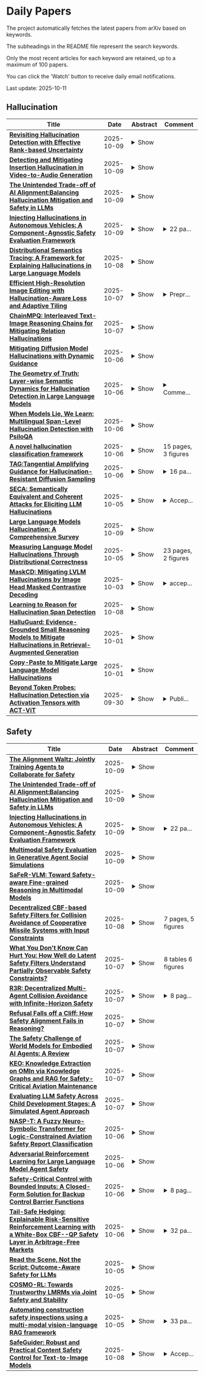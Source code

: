 # Daily Papers
The project automatically fetches the latest papers from arXiv based on keywords.

The subheadings in the README file represent the search keywords.

Only the most recent articles for each keyword are retained, up to a maximum of 100 papers.

You can click the 'Watch' button to receive daily email notifications.

Last update: 2025-10-11

## Hallucination
| **Title** | **Date** | **Abstract** | **Comment** |
| --- | --- | --- | --- |
| **[Revisiting Hallucination Detection with Effective Rank-based Uncertainty](http://arxiv.org/abs/2510.08389v1)** | 2025-10-09 | <details><summary>Show</summary><p>Detecting hallucinations in large language models (LLMs) remains a fundamental challenge for their trustworthy deployment. Going beyond basic uncertainty-driven hallucination detection frameworks, we propose a simple yet powerful method that quantifies uncertainty by measuring the effective rank of hidden states derived from multiple model outputs and different layers. Grounded in the spectral analysis of representations, our approach provides interpretable insights into the model's internal reasoning process through semantic variations, while requiring no extra knowledge or additional modules, thus offering a combination of theoretical elegance and practical efficiency. Meanwhile, we theoretically demonstrate the necessity of quantifying uncertainty both internally (representations of a single response) and externally (different responses), providing a justification for using representations among different layers and responses from LLMs to detect hallucinations. Extensive experiments demonstrate that our method effectively detects hallucinations and generalizes robustly across various scenarios, contributing to a new paradigm of hallucination detection for LLM truthfulness.</p></details> |  |
| **[Detecting and Mitigating Insertion Hallucination in Video-to-Audio Generation](http://arxiv.org/abs/2510.08078v1)** | 2025-10-09 | <details><summary>Show</summary><p>Video-to-Audio generation has made remarkable strides in automatically synthesizing sound for video. However, existing evaluation metrics, which focus on semantic and temporal alignment, overlook a critical failure mode: models often generate acoustic events, particularly speech and music, that have no corresponding visual source. We term this phenomenon Insertion Hallucination and identify it as a systemic risk driven by dataset biases, such as the prevalence of off-screen sounds, that remains completely undetected by current metrics. To address this challenge, we first develop a systematic evaluation framework that employs a majority-voting ensemble of multiple audio event detectors. We also introduce two novel metrics to quantify the prevalence and severity of this issue: IH@vid (the fraction of videos with hallucinations) and IH@dur (the fraction of hallucinated duration). Building on this, we propose Posterior Feature Correction, a novel training-free inference-time method that mitigates IH. PFC operates in a two-pass process: it first generates an initial audio output to detect hallucinated segments, and then regenerates the audio after masking the corresponding video features at those timestamps. Experiments on several mainstream V2A benchmarks first reveal that state-of-the-art models suffer from severe IH. In contrast, our PFC method reduces both the prevalence and duration of hallucinations by over 50\% on average, without degrading, and in some cases even improving, conventional metrics for audio quality and temporal synchronization. Our work is the first to formally define, systematically measure, and effectively mitigate Insertion Hallucination, paving the way for more reliable and faithful V2A models.</p></details> |  |
| **[The Unintended Trade-off of AI Alignment:Balancing Hallucination Mitigation and Safety in LLMs](http://arxiv.org/abs/2510.07775v1)** | 2025-10-09 | <details><summary>Show</summary><p>Hallucination in large language models (LLMs) has been widely studied in recent years, with progress in both detection and mitigation aimed at improving truthfulness. Yet, a critical side effect remains largely overlooked: enhancing truthfulness can negatively impact safety alignment. In this paper, we investigate this trade-off and show that increasing factual accuracy often comes at the cost of weakened refusal behavior. Our analysis reveals that this arises from overlapping components in the model that simultaneously encode hallucination and refusal information, leading alignment methods to suppress factual knowledge unintentionally. We further examine how fine-tuning on benign datasets, even when curated for safety, can degrade alignment for the same reason. To address this, we propose a method that disentangles refusal-related features from hallucination features using sparse autoencoders, and preserves refusal behavior during fine-tuning through subspace orthogonalization. This approach prevents hallucinations from increasing while maintaining safety alignment.We evaluate our method on commonsense reasoning tasks and harmful benchmarks (AdvBench and StrongReject). Results demonstrate that our approach preserves refusal behavior and task utility, mitigating the trade-off between truthfulness and safety.</p></details> |  |
| **[Injecting Hallucinations in Autonomous Vehicles: A Component-Agnostic Safety Evaluation Framework](http://arxiv.org/abs/2510.07749v1)** | 2025-10-09 | <details><summary>Show</summary><p>Perception failures in autonomous vehicles (AV) remain a major safety concern because they are the basis for many accidents. To study how these failures affect safety, researchers typically inject artificial faults into hardware or software components and observe the outcomes. However, existing fault injection studies often target a single sensor or machine perception (MP) module, resulting in siloed frameworks that are difficult to generalize or integrate into unified simulation environments. This work addresses that limitation by reframing perception failures as hallucinations, false perceptions that distort an AV situational awareness and may trigger unsafe control actions. Since hallucinations describe only observable effects, this abstraction enables analysis independent of specific sensors or algorithms, focusing instead on how their faults manifest along the MP pipeline. Building on this concept, we propose a configurable, component-agnostic hallucination injection framework that induces six plausible hallucination types in an iterative open-source simulator. More than 18,350 simulations were executed in which hallucinations were injected while AVs crossed an unsignalized transverse street with traffic. The results statistically validate the framework and quantify the impact of each hallucination type on collisions and near misses. Certain hallucinations, such as perceptual latency and drift, significantly increase the risk of collision in the scenario tested, validating the proposed paradigm can stress the AV system safety. The framework offers a scalable, statistically validated, component agnostic, and fully interoperable toolset that simplifies and accelerates AV safety validations, even those with novel MP architectures and components. It can potentially reduce the time-to-market of AV and lay the foundation for future research on fault tolerance, and resilient AV design.</p></details> | <details><summary>22 pa...</summary><p>22 pages, 15 figures, 21 tables</p></details> |
| **[Distributional Semantics Tracing: A Framework for Explaining Hallucinations in Large Language Models](http://arxiv.org/abs/2510.06107v2)** | 2025-10-08 | <details><summary>Show</summary><p>Large Language Models (LLMs) are prone to hallucination, the generation of plausible yet factually incorrect statements. This work investigates the intrinsic, architectural origins of this failure mode through three primary contributions. First, to enable the reliable tracing of internal semantic failures, we propose Distributional Semantics Tracing (DST), a unified framework that integrates established interpretability techniques to produce a causal map of a model's reasoning, treating meaning as a function of context (distributional semantics). Second, we pinpoint the model's layer at which a hallucination becomes inevitable, identifying a specific commitment layer where a model's internal representations irreversibly diverge from factuality. Third, we identify the underlying mechanism for these failures. We observe a conflict between distinct computational pathways, which we interpret using the lens of dual-process theory: a fast, heuristic associative pathway (akin to System 1) and a slow, deliberate, contextual pathway (akin to System 2), leading to predictable failure modes such as Reasoning Shortcut Hijacks. Our framework's ability to quantify the coherence of the contextual pathway reveals a strong negative correlation ($\rho = -0.863$) with hallucination rates, implying that these failures are predictable consequences of internal semantic weakness. The result is a mechanistic account of how, when, and why hallucinations occur within the Transformer architecture.</p></details> |  |
| **[Efficient High-Resolution Image Editing with Hallucination-Aware Loss and Adaptive Tiling](http://arxiv.org/abs/2510.06295v1)** | 2025-10-07 | <details><summary>Show</summary><p>High-resolution (4K) image-to-image synthesis has become increasingly important for mobile applications. Existing diffusion models for image editing face significant challenges, in terms of memory and image quality, when deployed on resource-constrained devices. In this paper, we present MobilePicasso, a novel system that enables efficient image editing at high resolutions, while minimising computational cost and memory usage. MobilePicasso comprises three stages: (i) performing image editing at a standard resolution with hallucination-aware loss, (ii) applying latent projection to overcome going to the pixel space, and (iii) upscaling the edited image latent to a higher resolution with adaptive context-preserving tiling. Our user study with 46 participants reveals that MobilePicasso not only improves image quality by 18-48% but reduces hallucinations by 14-51% over existing methods. MobilePicasso demonstrates significantly lower latency, e.g., up to 55.8$\times$ speed-up, yet with a small increase in runtime memory, e.g., a mere 9% increase over prior work. Surprisingly, the on-device runtime of MobilePicasso is observed to be faster than a server-based high-resolution image editing model running on an A100 GPU.</p></details> | <details><summary>Prepr...</summary><p>Preprint. Under review</p></details> |
| **[ChainMPQ: Interleaved Text-Image Reasoning Chains for Mitigating Relation Hallucinations](http://arxiv.org/abs/2510.06292v1)** | 2025-10-07 | <details><summary>Show</summary><p>While Large Vision-Language Models (LVLMs) achieve strong performance in multimodal tasks, hallucinations continue to hinder their reliability. Among the three categories of hallucinations, which include object, attribute, and relation, relation hallucinations account for the largest proportion but have received the least attention. To address this issue, we propose ChainMPQ (Multi-Perspective Questions guided Interleaved Chain of Image and Text), a training-free method that improves relational inference in LVLMs by utilizing accumulated textual and visual memories. ChainMPQ first extracts subject and object keywords from the question to enhance the corresponding image regions. It then constructs multi-perspective questions that focus on the three core components of a relationship: the subject, the object, and the relation that links them. These questions are sequentially input to the model, with textual and visual memories from earlier steps providing supporting context for subsequent ones, thereby forming an interleaved chain of images and text that guides progressive relational reasoning. Experiments on multiple LVLMs and benchmarks show that ChainMPQ substantially reduces relation hallucinations, while ablation studies further validate the effectiveness of its three core modules.</p></details> |  |
| **[Mitigating Diffusion Model Hallucinations with Dynamic Guidance](http://arxiv.org/abs/2510.05356v1)** | 2025-10-06 | <details><summary>Show</summary><p>Diffusion models, despite their impressive demos, often produce hallucinatory samples with structural inconsistencies that lie outside of the support of the true data distribution. Such hallucinations can be attributed to excessive smoothing between modes of the data distribution. However, semantic interpolations are often desirable and can lead to generation diversity, thus we believe a more nuanced solution is required. In this work, we introduce Dynamic Guidance, which tackles this issue. Dynamic Guidance mitigates hallucinations by selectively sharpening the score function only along the pre-determined directions known to cause artifacts, while preserving valid semantic variations. To our knowledge, this is the first approach that addresses hallucinations at generation time rather than through post-hoc filtering. Dynamic Guidance substantially reduces hallucinations on both controlled and natural image datasets, significantly outperforming baselines.</p></details> |  |
| **[The Geometry of Truth: Layer-wise Semantic Dynamics for Hallucination Detection in Large Language Models](http://arxiv.org/abs/2510.04933v1)** | 2025-10-06 | <details><summary>Show</summary><p>Large Language Models (LLMs) often produce fluent yet factually incorrect statements-a phenomenon known as hallucination-posing serious risks in high-stakes domains. We present Layer-wise Semantic Dynamics (LSD), a geometric framework for hallucination detection that analyzes the evolution of hidden-state semantics across transformer layers. Unlike prior methods that rely on multiple sampling passes or external verification sources, LSD operates intrinsically within the model's representational space. Using margin-based contrastive learning, LSD aligns hidden activations with ground-truth embeddings derived from a factual encoder, revealing a distinct separation in semantic trajectories: factual responses preserve stable alignment, while hallucinations exhibit pronounced semantic drift across depth. Evaluated on the TruthfulQA and synthetic factual-hallucination datasets, LSD achieves an F1-score of 0.92, AUROC of 0.96, and clustering accuracy of 0.89, outperforming SelfCheckGPT and Semantic Entropy baselines while requiring only a single forward pass. This efficiency yields a 5-20x speedup over sampling-based methods without sacrificing precision or interpretability. LSD offers a scalable, model-agnostic mechanism for real-time hallucination monitoring and provides new insights into the geometry of factual consistency within large language models.</p></details> | <details><summary>Comme...</summary><p>Comments: 14 pages, 14 figures, 5 tables. Code available at: https://github.com/sirraya-tech/Sirraya_LSD_Code</p></details> |
| **[When Models Lie, We Learn: Multilingual Span-Level Hallucination Detection with PsiloQA](http://arxiv.org/abs/2510.04849v1)** | 2025-10-06 | <details><summary>Show</summary><p>Hallucination detection remains a fundamental challenge for the safe and reliable deployment of large language models (LLMs), especially in applications requiring factual accuracy. Existing hallucination benchmarks often operate at the sequence level and are limited to English, lacking the fine-grained, multilingual supervision needed for a comprehensive evaluation. In this work, we introduce PsiloQA, a large-scale, multilingual dataset annotated with span-level hallucinations across 14 languages. PsiloQA is constructed through an automated three-stage pipeline: generating question-answer pairs from Wikipedia using GPT-4o, eliciting potentially hallucinated answers from diverse LLMs in a no-context setting, and automatically annotating hallucinated spans using GPT-4o by comparing against golden answers and retrieved context. We evaluate a wide range of hallucination detection methods -- including uncertainty quantification, LLM-based tagging, and fine-tuned encoder models -- and show that encoder-based models achieve the strongest performance across languages. Furthermore, PsiloQA demonstrates effective cross-lingual generalization and supports robust knowledge transfer to other benchmarks, all while being significantly more cost-efficient than human-annotated datasets. Our dataset and results advance the development of scalable, fine-grained hallucination detection in multilingual settings.</p></details> |  |
| **[A novel hallucination classification framework](http://arxiv.org/abs/2510.05189v1)** | 2025-10-06 | <details><summary>Show</summary><p>This work introduces a novel methodology for the automatic detection of hallucinations generated during large language model (LLM) inference. The proposed approach is based on a systematic taxonomy and controlled reproduction of diverse hallucination types through prompt engineering. A dedicated hallucination dataset is subsequently mapped into a vector space using an embedding model and analyzed with unsupervised learning techniques in a reduced-dimensional representation of hallucinations with veridical responses. Quantitative evaluation of inter-centroid distances reveals a consistent correlation between the severity of informational distortion in hallucinations and their spatial divergence from the cluster of correct outputs. These findings provide theoretical and empirical evidence that even simple classification algorithms can reliably distinguish hallucinations from accurate responses within a single LLM, thereby offering a lightweight yet effective framework for improving model reliability.</p></details> | 15 pages, 3 figures |
| **[TAG:Tangential Amplifying Guidance for Hallucination-Resistant Diffusion Sampling](http://arxiv.org/abs/2510.04533v1)** | 2025-10-06 | <details><summary>Show</summary><p>Recent diffusion models achieve the state-of-the-art performance in image generation, but often suffer from semantic inconsistencies or hallucinations. While various inference-time guidance methods can enhance generation, they often operate indirectly by relying on external signals or architectural modifications, which introduces additional computational overhead. In this paper, we propose Tangential Amplifying Guidance (TAG), a more efficient and direct guidance method that operates solely on trajectory signals without modifying the underlying diffusion model. TAG leverages an intermediate sample as a projection basis and amplifies the tangential components of the estimated scores with respect to this basis to correct the sampling trajectory. We formalize this guidance process by leveraging a first-order Taylor expansion, which demonstrates that amplifying the tangential component steers the state toward higher-probability regions, thereby reducing inconsistencies and enhancing sample quality. TAG is a plug-and-play, architecture-agnostic module that improves diffusion sampling fidelity with minimal computational addition, offering a new perspective on diffusion guidance.</p></details> | <details><summary>16 pa...</summary><p>16 pages, 9 figures, 5 tables</p></details> |
| **[SECA: Semantically Equivalent and Coherent Attacks for Eliciting LLM Hallucinations](http://arxiv.org/abs/2510.04398v1)** | 2025-10-05 | <details><summary>Show</summary><p>Large Language Models (LLMs) are increasingly deployed in high-risk domains. However, state-of-the-art LLMs often produce hallucinations, raising serious concerns about their reliability. Prior work has explored adversarial attacks for hallucination elicitation in LLMs, but it often produces unrealistic prompts, either by inserting gibberish tokens or by altering the original meaning. As a result, these approaches offer limited insight into how hallucinations may occur in practice. While adversarial attacks in computer vision often involve realistic modifications to input images, the problem of finding realistic adversarial prompts for eliciting LLM hallucinations has remained largely underexplored. To address this gap, we propose Semantically Equivalent and Coherent Attacks (SECA) to elicit hallucinations via realistic modifications to the prompt that preserve its meaning while maintaining semantic coherence. Our contributions are threefold: (i) we formulate finding realistic attacks for hallucination elicitation as a constrained optimization problem over the input prompt space under semantic equivalence and coherence constraints; (ii) we introduce a constraint-preserving zeroth-order method to effectively search for adversarial yet feasible prompts; and (iii) we demonstrate through experiments on open-ended multiple-choice question answering tasks that SECA achieves higher attack success rates while incurring almost no constraint violations compared to existing methods. SECA highlights the sensitivity of both open-source and commercial gradient-inaccessible LLMs to realistic and plausible prompt variations. Code is available at https://github.com/Buyun-Liang/SECA.</p></details> | <details><summary>Accep...</summary><p>Accepted at NeurIPS 2025. Code is available at https://github.com/Buyun-Liang/SECA</p></details> |
| **[Large Language Models Hallucination: A Comprehensive Survey](http://arxiv.org/abs/2510.06265v2)** | 2025-10-09 | <details><summary>Show</summary><p>Large language models (LLMs) have transformed natural language processing, achieving remarkable performance across diverse tasks. However, their impressive fluency often comes at the cost of producing false or fabricated information, a phenomenon known as hallucination. Hallucination refers to the generation of content by an LLM that is fluent and syntactically correct but factually inaccurate or unsupported by external evidence. Hallucinations undermine the reliability and trustworthiness of LLMs, especially in domains requiring factual accuracy. This survey provides a comprehensive review of research on hallucination in LLMs, with a focus on causes, detection, and mitigation. We first present a taxonomy of hallucination types and analyze their root causes across the entire LLM development lifecycle, from data collection and architecture design to inference. We further examine how hallucinations emerge in key natural language generation tasks. Building on this foundation, we introduce a structured taxonomy of detection approaches and another taxonomy of mitigation strategies. We also analyze the strengths and limitations of current detection and mitigation approaches and review existing evaluation benchmarks and metrics used to quantify LLMs hallucinations. Finally, we outline key open challenges and promising directions for future research, providing a foundation for the development of more truthful and trustworthy LLMs.</p></details> |  |
| **[Measuring Language Model Hallucinations Through Distributional Correctness](http://arxiv.org/abs/2510.04302v1)** | 2025-10-05 | <details><summary>Show</summary><p>Common evaluation paradigms for language models focus on scoring single responses through accuracy metrics or proper scoring rules, failing to capture the full richness of a model's belief state. Recent work illustrates that language models hallucinate in-part because they are optimised to be good test-takers under binary scoring schemes that reward any answer over abstention. While this insight naturally leads to penalty-based approaches, they ignore crucial distinctions in how models distribute uncertainty, for example between hedging toward incorrect answers versus hedging toward "I don't know" responses. A novel evaluation metric, the Distributional Correctness Score (DCS), is introduced to solve this problem, i.e., of not considering a model's entire probability distribution over answer choices. DCS naturally distinguishes between harmful overconfidence in wrong answers and uncertainty expressed through abstention, providing scores in an interpretable default range. Through theoretical analysis and illustrative examples, DCS is demonstrated to offer a more nuanced and aligned evaluation paradigm that incentivises models to express genuine uncertainty rather than guessing. Adapting 12 existing evaluation benchmarks to DCS's variants and measuring performance on six language models reveals that for half of the tested benchmarks scores are negative across all tested models, indicating significant tendencies towards hallucination.</p></details> | 23 pages, 2 figures |
| **[MaskCD: Mitigating LVLM Hallucinations by Image Head Masked Contrastive Decoding](http://arxiv.org/abs/2510.02790v1)** | 2025-10-03 | <details><summary>Show</summary><p>Large vision-language models (LVLMs) have shown remarkable performance in visual-language understanding for downstream multimodal tasks. While their capabilities are improving, problems emerge simultaneously. Among those problems, the hallucinations have attracted much attention, which stands for the phenomenon where LVLMs generate contradictory content to their input visual and text contents. Many approaches have been proposed to deal with this issue, such as contrastive decoding and attention manipulation. However, contrastive decoding methods struggle in constructing appropriate contrastive samples, and attention manipulation methods are highly sensitive, lacking stability. In this work, we propose image head Masked Contrastive Decoding (MaskCD). Our approach utilizes the "image heads" in LVLMs, masking them to construct contrastive samples for contrastive decoding. We evaluated MaskCD on LLaVA-1.5-7b and Qwen-VL-7b, using various benchmarks such as CHAIR, POPE, AMBER and MME. The results demonstrate that MaskCD effectively alleviates the phenomenon of hallucinations and retains the general capabilities of LVLMs. Corresponding resources could be found at: https://github.com/Deng-Jingyuan/MaskCD .</p></details> | <details><summary>accep...</summary><p>accepted to emnlp2025 findings</p></details> |
| **[Learning to Reason for Hallucination Span Detection](http://arxiv.org/abs/2510.02173v2)** | 2025-10-08 | <details><summary>Show</summary><p>Large language models (LLMs) often generate hallucinations -- unsupported content that undermines reliability. While most prior works frame hallucination detection as a binary task, many real-world applications require identifying hallucinated spans, which is a multi-step decision making process. This naturally raises the question of whether explicit reasoning can help the complex task of detecting hallucination spans. To answer this question, we first evaluate pretrained models with and without Chain-of-Thought (CoT) reasoning, and show that CoT reasoning has the potential to generate at least one correct answer when sampled multiple times. Motivated by this, we propose RL4HS, a reinforcement learning framework that incentivizes reasoning with a span-level reward function. RL4HS builds on Group Relative Policy Optimization and introduces Class-Aware Policy Optimization to mitigate reward imbalance issue. Experiments on the RAGTruth benchmark (summarization, question answering, data-to-text) show that RL4HS surpasses pretrained reasoning models and supervised fine-tuning, demonstrating the necessity of reinforcement learning with span-level rewards for detecting hallucination spans.</p></details> |  |
| **[HalluGuard: Evidence-Grounded Small Reasoning Models to Mitigate Hallucinations in Retrieval-Augmented Generation](http://arxiv.org/abs/2510.00880v1)** | 2025-10-01 | <details><summary>Show</summary><p>Large Language Models (LLMs) excel in many NLP tasks but remain prone to hallucinations, limiting trust in real-world applications. We present HalluGuard, a 4B-parameter Small Reasoning Model (SRM) for mitigating hallucinations in Retrieval-Augmented Generation (RAG). HalluGuard classifies document-claim pairs as grounded or hallucinated and produces evidence-grounded justifications for transparency. Our approach combines (i) a domain-agnostic synthetic dataset derived from FineWeb and refined through multi-stage curation and data reformation, (ii) synthetic grounded and hallucinated claims, and (iii) preference-based fine-tuning with Odds Ratio Preference Optimization to distill large-model reasoning into a smaller backbone. On the RAGTruth subset of the LLM-AggreFact benchmark, HalluGuard achieves 84.0% balanced accuracy (BAcc), rivaling specialized models, MiniCheck (7B; 84.0%) and Granite Guardian 3.3 (8B; 82.2%) while using roughly half their parameters. Over the full benchmark it reaches 75.7% BAcc, matching larger general-purpose LLMs such as GPT-4o (75.9%). We will release HalluGuard and datasets under Apache 2.0 upon acceptance.</p></details> |  |
| **[Copy-Paste to Mitigate Large Language Model Hallucinations](http://arxiv.org/abs/2510.00508v1)** | 2025-10-01 | <details><summary>Show</summary><p>While Retrieval-Augmented Generation (RAG) enables large language models (LLMs) to generate contextually grounded responses, contextual faithfulness remains challenging as LLMs may not consistently trust provided context, leading to hallucinations that undermine reliability. We observe an inverse correlation between response copying degree and context-unfaithful hallucinations on RAGTruth, suggesting that higher copying degrees reduce hallucinations by fostering genuine contextual belief. We propose CopyPasteLLM, obtained through two-stage high-copying response preference training. We design three prompting methods to enhance copying degree, demonstrating that high-copying responses achieve superior contextual faithfulness and hallucination control. These approaches enable a fully automated pipeline that transforms generated responses into high-copying preference data for training CopyPasteLLM. On FaithEval, ConFiQA and PubMedQA, CopyPasteLLM achieves best performance in both counterfactual and original contexts, remarkably with 12.2% to 24.5% accuracy improvements on FaithEval over the best baseline, while requiring only 365 training samples -- 1/50th of baseline data. To elucidate CopyPasteLLM's effectiveness, we propose the Context-Parameter Copying Capturing algorithm. Interestingly, this reveals that CopyPasteLLM recalibrates reliance on internal parametric knowledge rather than external knowledge during generation. All codes are available at https://github.com/longyongchao/CopyPasteLLM</p></details> |  |
| **[Beyond Token Probes: Hallucination Detection via Activation Tensors with ACT-ViT](http://arxiv.org/abs/2510.00296v1)** | 2025-09-30 | <details><summary>Show</summary><p>Detecting hallucinations in Large Language Model-generated text is crucial for their safe deployment. While probing classifiers show promise, they operate on isolated layer-token pairs and are LLM-specific, limiting their effectiveness and hindering cross-LLM applications. In this paper, we introduce a novel approach to address these shortcomings. We build on the natural sequential structure of activation data in both axes (layers $\times$ tokens) and advocate treating full activation tensors akin to images. We design ACT-ViT, a Vision Transformer-inspired model that can be effectively and efficiently applied to activation tensors and supports training on data from multiple LLMs simultaneously. Through comprehensive experiments encompassing diverse LLMs and datasets, we demonstrate that ACT-ViT consistently outperforms traditional probing techniques while remaining extremely efficient for deployment. In particular, we show that our architecture benefits substantially from multi-LLM training, achieves strong zero-shot performance on unseen datasets, and can be transferred effectively to new LLMs through fine-tuning. Full code is available at https://github.com/BarSGuy/ACT-ViT.</p></details> | <details><summary>Publi...</summary><p>Published in NeurIPS 2025</p></details> |

## Safety
| **Title** | **Date** | **Abstract** | **Comment** |
| --- | --- | --- | --- |
| **[The Alignment Waltz: Jointly Training Agents to Collaborate for Safety](http://arxiv.org/abs/2510.08240v1)** | 2025-10-09 | <details><summary>Show</summary><p>Harnessing the power of LLMs requires a delicate dance between being helpful and harmless. This creates a fundamental tension between two competing challenges: vulnerability to adversarial attacks that elicit unsafe content, and a tendency for overrefusal on benign but sensitive prompts. Current approaches often navigate this dance with safeguard models that completely reject any content that contains unsafe portions. This approach cuts the music entirely-it may exacerbate overrefusals and fails to provide nuanced guidance for queries it refuses. To teach models a more coordinated choreography, we propose WaltzRL, a novel multi-agent reinforcement learning framework that formulates safety alignment as a collaborative, positive-sum game. WaltzRL jointly trains a conversation agent and a feedback agent, where the latter is incentivized to provide useful suggestions that improve the safety and helpfulness of the conversation agent's responses. At the core of WaltzRL is a Dynamic Improvement Reward (DIR) that evolves over time based on how well the conversation agent incorporates the feedback. At inference time, unsafe or overrefusing responses from the conversation agent are improved rather than discarded. The feedback agent is deployed together with the conversation agent and only engages adaptively when needed, preserving helpfulness and low latency on safe queries. Our experiments, conducted across five diverse datasets, demonstrate that WaltzRL significantly reduces both unsafe responses (e.g., from 39.0% to 4.6% on WildJailbreak) and overrefusals (from 45.3% to 9.9% on OR-Bench) compared to various baselines. By enabling the conversation and feedback agents to co-evolve and adaptively apply feedback, WaltzRL enhances LLM safety without degrading general capabilities, thereby advancing the Pareto front between helpfulness and harmlessness.</p></details> |  |
| **[The Unintended Trade-off of AI Alignment:Balancing Hallucination Mitigation and Safety in LLMs](http://arxiv.org/abs/2510.07775v1)** | 2025-10-09 | <details><summary>Show</summary><p>Hallucination in large language models (LLMs) has been widely studied in recent years, with progress in both detection and mitigation aimed at improving truthfulness. Yet, a critical side effect remains largely overlooked: enhancing truthfulness can negatively impact safety alignment. In this paper, we investigate this trade-off and show that increasing factual accuracy often comes at the cost of weakened refusal behavior. Our analysis reveals that this arises from overlapping components in the model that simultaneously encode hallucination and refusal information, leading alignment methods to suppress factual knowledge unintentionally. We further examine how fine-tuning on benign datasets, even when curated for safety, can degrade alignment for the same reason. To address this, we propose a method that disentangles refusal-related features from hallucination features using sparse autoencoders, and preserves refusal behavior during fine-tuning through subspace orthogonalization. This approach prevents hallucinations from increasing while maintaining safety alignment.We evaluate our method on commonsense reasoning tasks and harmful benchmarks (AdvBench and StrongReject). Results demonstrate that our approach preserves refusal behavior and task utility, mitigating the trade-off between truthfulness and safety.</p></details> |  |
| **[Injecting Hallucinations in Autonomous Vehicles: A Component-Agnostic Safety Evaluation Framework](http://arxiv.org/abs/2510.07749v1)** | 2025-10-09 | <details><summary>Show</summary><p>Perception failures in autonomous vehicles (AV) remain a major safety concern because they are the basis for many accidents. To study how these failures affect safety, researchers typically inject artificial faults into hardware or software components and observe the outcomes. However, existing fault injection studies often target a single sensor or machine perception (MP) module, resulting in siloed frameworks that are difficult to generalize or integrate into unified simulation environments. This work addresses that limitation by reframing perception failures as hallucinations, false perceptions that distort an AV situational awareness and may trigger unsafe control actions. Since hallucinations describe only observable effects, this abstraction enables analysis independent of specific sensors or algorithms, focusing instead on how their faults manifest along the MP pipeline. Building on this concept, we propose a configurable, component-agnostic hallucination injection framework that induces six plausible hallucination types in an iterative open-source simulator. More than 18,350 simulations were executed in which hallucinations were injected while AVs crossed an unsignalized transverse street with traffic. The results statistically validate the framework and quantify the impact of each hallucination type on collisions and near misses. Certain hallucinations, such as perceptual latency and drift, significantly increase the risk of collision in the scenario tested, validating the proposed paradigm can stress the AV system safety. The framework offers a scalable, statistically validated, component agnostic, and fully interoperable toolset that simplifies and accelerates AV safety validations, even those with novel MP architectures and components. It can potentially reduce the time-to-market of AV and lay the foundation for future research on fault tolerance, and resilient AV design.</p></details> | <details><summary>22 pa...</summary><p>22 pages, 15 figures, 21 tables</p></details> |
| **[Multimodal Safety Evaluation in Generative Agent Social Simulations](http://arxiv.org/abs/2510.07709v1)** | 2025-10-09 | <details><summary>Show</summary><p>Can generative agents be trusted in multimodal environments? Despite advances in large language and vision-language models that enable agents to act autonomously and pursue goals in rich settings, their ability to reason about safety, coherence, and trust across modalities remains limited. We introduce a reproducible simulation framework for evaluating agents along three dimensions: (1) safety improvement over time, including iterative plan revisions in text-visual scenarios; (2) detection of unsafe activities across multiple categories of social situations; and (3) social dynamics, measured as interaction counts and acceptance ratios of social exchanges. Agents are equipped with layered memory, dynamic planning, multimodal perception, and are instrumented with SocialMetrics, a suite of behavioral and structural metrics that quantifies plan revisions, unsafe-to-safe conversions, and information diffusion across networks. Experiments show that while agents can detect direct multimodal contradictions, they often fail to align local revisions with global safety, reaching only a 55 percent success rate in correcting unsafe plans. Across eight simulation runs with three models - Claude, GPT-4o mini, and Qwen-VL - five agents achieved average unsafe-to-safe conversion rates of 75, 55, and 58 percent, respectively. Overall performance ranged from 20 percent in multi-risk scenarios with GPT-4o mini to 98 percent in localized contexts such as fire/heat with Claude. Notably, 45 percent of unsafe actions were accepted when paired with misleading visuals, showing a strong tendency to overtrust images. These findings expose critical limitations in current architectures and provide a reproducible platform for studying multimodal safety, coherence, and social dynamics.</p></details> |  |
| **[SaFeR-VLM: Toward Safety-aware Fine-grained Reasoning in Multimodal Models](http://arxiv.org/abs/2510.06871v2)** | 2025-10-09 | <details><summary>Show</summary><p>Multimodal Large Reasoning Models (MLRMs) demonstrate impressive cross-modal reasoning but often amplify safety risks under adversarial or unsafe prompts, a phenomenon we call the \textit{Reasoning Tax}. Existing defenses mainly act at the output level and do not constrain the reasoning process, leaving models exposed to implicit risks. In this paper, we propose SaFeR-VLM, a safety-aligned reinforcement learning framework that embeds safety directly into multimodal reasoning. The framework integrates four components: (I) QI-Safe-10K, a curated dataset emphasizing safety-critical and reasoning-sensitive cases; (II) safety-aware rollout, where unsafe generations undergo reflection and correction instead of being discarded; (III) structured reward modeling with multi-dimensional weighted criteria and explicit penalties for hallucinations and contradictions; and (IV) GRPO optimization, which reinforces both safe and corrected trajectories. This unified design shifts safety from a passive safeguard to an active driver of reasoning, enabling scalable and generalizable safety-aware reasoning. SaFeR-VLM further demonstrates robustness against both explicit and implicit risks, supporting dynamic and interpretable safety decisions beyond surface-level filtering. SaFeR-VLM-3B achieves average performance $70.13$ and $78.97$ on safety and helpfulness across six benchmarks, surpassing both same-scale and $>10\times$ larger models such as Skywork-R1V3-38B, Qwen2.5VL-72B, and GLM4.5V-106B. Remarkably, SaFeR-VLM-7B benefits from its increased scale to surpass GPT-5-mini and Gemini-2.5-Flash by \num{6.47} and \num{16.76} points respectively on safety metrics, achieving this improvement without any degradation in helpfulness performance. Our codes are available at https://github.com/HarveyYi/SaFeR-VLM.</p></details> |  |
| **[Decentralized CBF-based Safety Filters for Collision Avoidance of Cooperative Missile Systems with Input Constraints](http://arxiv.org/abs/2510.06846v1)** | 2025-10-08 | <details><summary>Show</summary><p>This paper presents a decentralized safety filter for collision avoidance in multi-agent aerospace interception scenarios. The approach leverages robust control barrier functions (RCBFs) to guarantee forward invariance of safety sets under bounded inputs and high-relative-degree dynamics. Each effector executes its nominal cooperative guidance command, while a local quadratic program (QP) modifies the input only when necessary. Event-triggered activation based on range and zero-effort miss (ZEM) criteria ensures scalability by restricting active constraints to relevant neighbors. To resolve feasibility issues from simultaneous constraints, a slack-variable relaxation scheme is introduced that prioritizes critical agents in a Pareto-optimal manner. Simulation results in many-on-many interception scenarios demonstrate that the proposed framework maintains collision-free operation with minimal deviation from nominal guidance, providing a computationally efficient and scalable solution for safety-critical multi-agent aerospace systems.</p></details> | 7 pages, 5 figures |
| **[What You Don't Know Can Hurt You: How Well do Latent Safety Filters Understand Partially Observable Safety Constraints?](http://arxiv.org/abs/2510.06492v1)** | 2025-10-07 | <details><summary>Show</summary><p>Safe control techniques, such as Hamilton-Jacobi reachability, provide principled methods for synthesizing safety-preserving robot policies but typically assume hand-designed state spaces and full observability. Recent work has relaxed these assumptions via latent-space safe control, where state representations and dynamics are learned jointly through world models that reconstruct future high-dimensional observations (e.g., RGB images) from current observations and actions. This enables safety constraints that are difficult to specify analytically (e.g., spilling) to be framed as classification problems in latent space, allowing controllers to operate directly from raw observations. However, these methods assume that safety-critical features are observable in the learned latent state. We ask: when are latent state spaces sufficient for safe control? To study this, we examine temperature-based failures, comparable to overheating in cooking or manufacturing tasks, and find that RGB-only observations can produce myopic safety behaviors, e.g., avoiding seeing failure states rather than preventing failure itself. To predict such behaviors, we introduce a mutual information-based measure that identifies when observations fail to capture safety-relevant features. Finally, we propose a multimodal-supervised training strategy that shapes the latent state with additional sensory inputs during training, but requires no extra modalities at deployment, and validate our approach in simulation and on hardware with a Franka Research 3 manipulator preventing a pot of wax from overheating.</p></details> | 8 tables 6 figures |
| **[R3R: Decentralized Multi-Agent Collision Avoidance with Infinite-Horizon Safety](http://arxiv.org/abs/2510.06436v1)** | 2025-10-07 | <details><summary>Show</summary><p>Existing decentralized methods for multi-agent motion planning lack formal, infinite-horizon safety guarantees, especially for communication-constrained systems. We present R3R, to our knowledge the first decentralized and asynchronous framework for multi-agent motion planning under distance-based communication constraints with infinite-horizon safety guarantees for systems of nonlinear agents. R3R's novelty lies in combining our gatekeeper safety framework with a geometric constraint called R-Boundedness, which together establish a formal link between an agent's communication radius and its ability to plan safely. We constrain trajectories to within a fixed planning radius that is a function of the agent's communication radius, which enables trajectories to be shown provably safe for all time, using only local information. Our algorithm is fully asynchronous, and ensures the forward invariance of these guarantees even in time-varying networks where agents asynchronously join, leave, and replan. We validate our approach in simulations of up to 128 Dubins vehicles, demonstrating 100% safety in dense, obstacle rich scenarios. Our results demonstrate that R3R's performance scales with agent density rather than problem size, providing a practical solution for scalable and provably safe multi-agent systems.</p></details> | <details><summary>8 pag...</summary><p>8 pages, LaTeX; submitted to the American Control Conference (ACC) 2026</p></details> |
| **[Refusal Falls off a Cliff: How Safety Alignment Fails in Reasoning?](http://arxiv.org/abs/2510.06036v1)** | 2025-10-07 | <details><summary>Show</summary><p>Large reasoning models (LRMs) with multi-step reasoning capabilities have shown remarkable problem-solving abilities, yet they exhibit concerning safety vulnerabilities that remain poorly understood. In this work, we investigate why safety alignment fails in reasoning models through a mechanistic interpretability lens. Using a linear probing approach to trace refusal intentions across token positions, we discover a striking phenomenon termed as \textbf{refusal cliff}: many poorly-aligned reasoning models correctly identify harmful prompts and maintain strong refusal intentions during their thinking process, but experience a sharp drop in refusal scores at the final tokens before output generation. This suggests that these models are not inherently unsafe; rather, their refusal intentions are systematically suppressed. Through causal intervention analysis, we identify a sparse set of attention heads that negatively contribute to refusal behavior. Ablating just 3\% of these heads can reduce attack success rates below 10\%. Building on these mechanistic insights, we propose \textbf{Cliff-as-a-Judge}, a novel data selection method that identifies training examples exhibiting the largest refusal cliff to efficiently repair reasoning models' safety alignment. This approach achieves comparable safety improvements using only 1.7\% of the vanilla safety training data, demonstrating a less-is-more effect in safety alignment.</p></details> |  |
| **[The Safety Challenge of World Models for Embodied AI Agents: A Review](http://arxiv.org/abs/2510.05865v1)** | 2025-10-07 | <details><summary>Show</summary><p>The rapid progress in embodied artificial intelligence has highlighted the necessity for more advanced and integrated models that can perceive, interpret, and predict environmental dynamics. In this context, World Models (WMs) have been introduced to provide embodied agents with the abilities to anticipate future environmental states and fill in knowledge gaps, thereby enhancing agents' ability to plan and execute actions. However, when dealing with embodied agents it is fundamental to ensure that predictions are safe for both the agent and the environment. In this article, we conduct a comprehensive literature review of World Models in the domains of autonomous driving and robotics, with a specific focus on the safety implications of scene and control generation tasks. Our review is complemented by an empirical analysis, wherein we collect and examine predictions from state-of-the-art models, identify and categorize common faults (herein referred to as pathologies), and provide a quantitative evaluation of the results.</p></details> |  |
| **[KEO: Knowledge Extraction on OMIn via Knowledge Graphs and RAG for Safety-Critical Aviation Maintenance](http://arxiv.org/abs/2510.05524v1)** | 2025-10-07 | <details><summary>Show</summary><p>We present Knowledge Extraction on OMIn (KEO), a domain-specific knowledge extraction and reasoning framework with large language models (LLMs) in safety-critical contexts. Using the Operations and Maintenance Intelligence (OMIn) dataset, we construct a QA benchmark spanning global sensemaking and actionable maintenance tasks. KEO builds a structured Knowledge Graph (KG) and integrates it into a retrieval-augmented generation (RAG) pipeline, enabling more coherent, dataset-wide reasoning than traditional text-chunk RAG. We evaluate locally deployable LLMs (Gemma-3, Phi-4, Mistral-Nemo) and employ stronger models (GPT-4o, Llama-3.3) as judges. Experiments show that KEO markedly improves global sensemaking by revealing patterns and system-level insights, while text-chunk RAG remains effective for fine-grained procedural tasks requiring localized retrieval. These findings underscore the promise of KG-augmented LLMs for secure, domain-specific QA and their potential in high-stakes reasoning.</p></details> |  |
| **[Evaluating LLM Safety Across Child Development Stages: A Simulated Agent Approach](http://arxiv.org/abs/2510.05484v1)** | 2025-10-07 | <details><summary>Show</summary><p>Large Language Models (LLMs) are rapidly becoming part of tools used by children; however, existing benchmarks fail to capture how these models manage language, reasoning, and safety needs that are specific to various ages. We present ChildSafe, a benchmark that evaluates LLM safety through simulated child agents that embody four developmental stages. These agents, grounded in developmental psychology, enable a systematic study of child safety without the ethical implications of involving real children. ChildSafe assesses responses across nine safety dimensions (including privacy, misinformation, and emotional support) using age-weighted scoring in both sensitive and neutral contexts. Multi-turn experiments with multiple LLMs uncover consistent vulnerabilities that vary by simulated age, exposing shortcomings in existing alignment practices. By releasing agent templates, evaluation protocols, and an experimental corpus, we provide a reproducible framework for age-aware safety research. We encourage the community to expand this work with real child-centered data and studies, advancing the development of LLMs that are genuinely safe and developmentally aligned.</p></details> |  |
| **[NASP-T: A Fuzzy Neuro-Symbolic Transformer for Logic-Constrained Aviation Safety Report Classification](http://arxiv.org/abs/2510.05451v1)** | 2025-10-06 | <details><summary>Show</summary><p>Deep transformer models excel at multi-label text classification but often violate domain logic that experts consider essential, an issue of particular concern in safety-critical applications. We propose a hybrid neuro-symbolic framework that integrates Answer Set Programming (ASP) with transformer-based learning on the Aviation Safety Reporting System (ASRS) corpus. Domain knowledge is formalized as weighted ASP rules and validated using the Clingo solver. These rules are incorporated in two complementary ways: (i) as rule-based data augmentation, generating logically consistent synthetic samples that improve label diversity and coverage; and (ii) as a fuzzy-logic regularizer, enforcing rule satisfaction in a differentiable form during fine-tuning. This design preserves the interpretability of symbolic reasoning while leveraging the scalability of deep neural architectures. We further tune per-class thresholds and report both standard classification metrics and logic-consistency rates. Compared to a strong Binary Cross-Entropy (BCE) baseline, our approach improves micro- and macro-F1 scores and achieves up to an 86% reduction in rule violations on the ASRS test set. To the best of our knowledge, this constitutes the first large-scale neuro-symbolic application to ASRS reports that unifies ASP-based reasoning, rule-driven augmentation, and differentiable transformer training for trustworthy, safety-critical NLP.</p></details> |  |
| **[Adversarial Reinforcement Learning for Large Language Model Agent Safety](http://arxiv.org/abs/2510.05442v1)** | 2025-10-06 | <details><summary>Show</summary><p>Large Language Model (LLM) agents can leverage tools such as Google Search to complete complex tasks. However, this tool usage introduces the risk of indirect prompt injections, where malicious instructions hidden in tool outputs can manipulate the agent, posing security risks like data leakage. Current defense strategies typically rely on fine-tuning LLM agents on datasets of known attacks. However, the generation of these datasets relies on manually crafted attack patterns, which limits their diversity and leaves agents vulnerable to novel prompt injections. To address this limitation, we propose Adversarial Reinforcement Learning for Agent Safety (ARLAS), a novel framework that leverages adversarial reinforcement learning (RL) by formulating the problem as a two-player zero-sum game. ARLAS co-trains two LLMs: an attacker that learns to autonomously generate diverse prompt injections and an agent that learns to defend against them while completing its assigned tasks. To ensure robustness against a wide range of attacks and to prevent cyclic learning, we employ a population-based learning framework that trains the agent to defend against all previous attacker checkpoints. Evaluated on BrowserGym and AgentDojo, agents fine-tuned with ARLAS achieve a significantly lower attack success rate than the original model while also improving their task success rate. Our analysis further confirms that the adversarial process generates a diverse and challenging set of attacks, leading to a more robust agent compared to the base model.</p></details> |  |
| **[Safety-Critical Control with Bounded Inputs: A Closed-Form Solution for Backup Control Barrier Functions](http://arxiv.org/abs/2510.05436v1)** | 2025-10-06 | <details><summary>Show</summary><p>Verifying the safety of controllers is critical for many applications, but is especially challenging for systems with bounded inputs. Backup control barrier functions (bCBFs) offer a structured approach to synthesizing safe controllers that are guaranteed to satisfy input bounds by leveraging the knowledge of a backup controller. While powerful, bCBFs require solving a high-dimensional quadratic program at run-time, which may be too costly for computationally-constrained systems such as aerospace vehicles. We propose an approach that optimally interpolates between a nominal controller and the backup controller, and we derive the solution to this optimization problem in closed form. We prove that this closed-form controller is guaranteed to be safe while obeying input bounds. We demonstrate the effectiveness of the approach on a double integrator and a nonlinear fixed-wing aircraft example.</p></details> | <details><summary>8 pag...</summary><p>8 pages, 6 figures. Code available at https://github.com/davidvwijk/OI-CBF</p></details> |
| **[Tail-Safe Hedging: Explainable Risk-Sensitive Reinforcement Learning with a White-Box CBF--QP Safety Layer in Arbitrage-Free Markets](http://arxiv.org/abs/2510.04555v1)** | 2025-10-06 | <details><summary>Show</summary><p>We introduce Tail-Safe, a deployability-oriented framework for derivatives hedging that unifies distributional, risk-sensitive reinforcement learning with a white-box control-barrier-function (CBF) quadratic-program (QP) safety layer tailored to financial constraints. The learning component combines an IQN-based distributional critic with a CVaR objective (IQN--CVaR--PPO) and a Tail-Coverage Controller that regulates quantile sampling through temperature tilting and tail boosting to stabilize small-$\alpha$ estimation. The safety component enforces discrete-time CBF inequalities together with domain-specific constraints -- ellipsoidal no-trade bands, box and rate limits, and a sign-consistency gate -- solved as a convex QP whose telemetry (active sets, tightness, rate utilization, gate scores, slack, and solver status) forms an auditable trail for governance. We provide guarantees of robust forward invariance of the safe set under bounded model mismatch, a minimal-deviation projection interpretation of the QP, a KL-to-DRO upper bound linking per-state KL regularization to worst-case CVaR, concentration and sample-complexity results for the temperature-tilted CVaR estimator, and a CVaR trust-region improvement inequality under KL limits, together with feasibility persistence under expiry-aware tightening. Empirically, in arbitrage-free, microstructure-aware synthetic markets (SSVI $\to$ Dupire $\to$ VIX with ABIDES/MockLOB execution), Tail-Safe improves left-tail risk without degrading central performance and yields zero hard-constraint violations whenever the QP is feasible with zero slack. Telemetry is mapped to governance dashboards and incident workflows to support explainability and auditability. Limitations include reliance on synthetic data and simplified execution to isolate methodological contributions.</p></details> | <details><summary>32 pa...</summary><p>32 pages including appendices; 5 figures. Primary subject class: q-fin.TR. Cross-lists: cs.LG; q-fin.RM</p></details> |
| **[Read the Scene, Not the Script: Outcome-Aware Safety for LLMs](http://arxiv.org/abs/2510.04320v1)** | 2025-10-05 | <details><summary>Show</summary><p>Safety-aligned Large Language Models (LLMs) still show two dominant failure modes: they are easily jailbroken, or they over-refuse harmless inputs that contain sensitive surface signals. We trace both to a common cause: current models reason weakly about links between actions and outcomes and over-rely on surface-form signals, lexical or stylistic cues that do not encode consequences. We define this failure mode as Consequence-blindness. To study consequence-blindness, we build a benchmark named CB-Bench covering four risk scenarios that vary whether semantic risk aligns with outcome risk, enabling evaluation under both matched and mismatched conditions which are often ignored by existing safety benchmarks. Mainstream models consistently fail to separate these risks and exhibit consequence-blindness, indicating that consequence-blindness is widespread and systematic. To mitigate consequence-blindness, we introduce CS-Chain-4k, a consequence-reasoning dataset for safety alignment. Models fine-tuned on CS-Chain-4k show clear gains against semantic-camouflage jailbreaks and reduce over-refusal on harmless inputs, while maintaining utility and generalization on other benchmarks. These results clarify the limits of current alignment, establish consequence-aware reasoning as a core alignment goal and provide a more practical and reproducible evaluation path.</p></details> |  |
| **[COSMO-RL: Towards Trustworthy LMRMs via Joint Safety and Stability](http://arxiv.org/abs/2510.04196v1)** | 2025-10-05 | <details><summary>Show</summary><p>Large Multimodal Reasoning Models (LMRMs) are moving into real applications, where they must be both useful and safe. Safety is especially challenging in multimodal settings: images and text can be combined to bypass guardrails, and single objective training can cause policy drift that yields over-refusal on benign inputs or unsafe compliance on risky ones. We present COSMO-RL, a mixed reinforcement learning framework that trains reasoning oriented LMRMs under multimodal, multitask, and multiobjective signals, and we release the resulting model, COSMO-R1. Our approach aims to let safety and capability grow together in one stable pipeline rather than competing during alignment. In experiments, COSMO-R1 improves safety while maintaining-and often improving multimodal reasoning and instruction following, shows stronger robustness to multimodal jailbreaks, and reduces unnecessary refusals. The framework also transfers across backbones with consistent gains. Ablations support the design choices, indicating a simple path to advancing safety and general capability together in LMRMs.</p></details> |  |
| **[Automating construction safety inspections using a multi-modal vision-language RAG framework](http://arxiv.org/abs/2510.04145v1)** | 2025-10-05 | <details><summary>Show</summary><p>Conventional construction safety inspection methods are often inefficient as they require navigating through large volume of information. Recent advances in large vision-language models (LVLMs) provide opportunities to automate safety inspections through enhanced visual and linguistic understanding. However, existing applications face limitations including irrelevant or unspecific responses, restricted modal inputs and hallucinations. Utilisation of Large Language Models (LLMs) for this purpose is constrained by availability of training data and frequently lack real-time adaptability. This study introduces SiteShield, a multi-modal LVLM-based Retrieval-Augmented Generation (RAG) framework for automating construction safety inspection reports by integrating visual and audio inputs. Using real-world data, SiteShield outperformed unimodal LLMs without RAG with an F1 score of 0.82, hamming loss of 0.04, precision of 0.76, and recall of 0.96. The findings indicate that SiteShield offers a novel pathway to enhance information retrieval and efficiency in generating safety reports.</p></details> | <details><summary>33 pa...</summary><p>33 pages, 11 figures, 7 tables</p></details> |
| **[SafeGuider: Robust and Practical Content Safety Control for Text-to-Image Models](http://arxiv.org/abs/2510.05173v2)** | 2025-10-08 | <details><summary>Show</summary><p>Text-to-image models have shown remarkable capabilities in generating high-quality images from natural language descriptions. However, these models are highly vulnerable to adversarial prompts, which can bypass safety measures and produce harmful content. Despite various defensive strategies, achieving robustness against attacks while maintaining practical utility in real-world applications remains a significant challenge. To address this issue, we first conduct an empirical study of the text encoder in the Stable Diffusion (SD) model, which is a widely used and representative text-to-image model. Our findings reveal that the [EOS] token acts as a semantic aggregator, exhibiting distinct distributional patterns between benign and adversarial prompts in its embedding space. Building on this insight, we introduce \textbf{SafeGuider}, a two-step framework designed for robust safety control without compromising generation quality. SafeGuider combines an embedding-level recognition model with a safety-aware feature erasure beam search algorithm. This integration enables the framework to maintain high-quality image generation for benign prompts while ensuring robust defense against both in-domain and out-of-domain attacks. SafeGuider demonstrates exceptional effectiveness in minimizing attack success rates, achieving a maximum rate of only 5.48\% across various attack scenarios. Moreover, instead of refusing to generate or producing black images for unsafe prompts, \textbf{SafeGuider} generates safe and meaningful images, enhancing its practical utility. In addition, SafeGuider is not limited to the SD model and can be effectively applied to other text-to-image models, such as the Flux model, demonstrating its versatility and adaptability across different architectures. We hope that SafeGuider can shed some light on the practical deployment of secure text-to-image systems.</p></details> | <details><summary>Accep...</summary><p>Accepted by ACM CCS 2025</p></details> |

